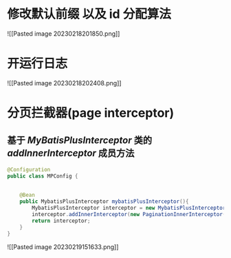 
# 修改默认前缀 以及 id 分配算法

![[Pasted image 20230218201850.png]]


# 开运行日志

![[Pasted image 20230218202408.png]]

# 分页拦截器(page interceptor)

## 基于 *MyBatisPlusInterceptor* 类的 *addInnerInterceptor* 成员方法

```java
@Configuration  
public class MPConfig {  
  
  
    @Bean  
    public MybatisPlusInterceptor mybatisPlusInterceptor(){  
        MybatisPlusInterceptor interceptor = new MybatisPlusInterceptor();  
        interceptor.addInnerInterceptor(new PaginationInnerInterceptor());  
        return interceptor;  
    }  
}
```

![[Pasted image 20230219151633.png]]